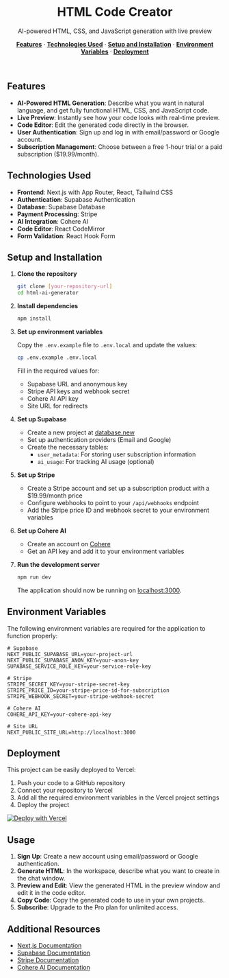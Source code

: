 <h1 align="center">HTML Code Creator</h1>

<p align="center">
 AI-powered HTML, CSS, and JavaScript generation with live preview
</p>

<p align="center">
  <a href="#features"><strong>Features</strong></a> ·
  <a href="#technologies-used"><strong>Technologies Used</strong></a> ·
  <a href="#setup-and-installation"><strong>Setup and Installation</strong></a> ·
  <a href="#environment-variables"><strong>Environment Variables</strong></a> ·
  <a href="#deployment"><strong>Deployment</strong></a>
</p>
<br/>

## Features

- **AI-Powered HTML Generation**: Describe what you want in natural language, and get fully functional HTML, CSS, and JavaScript code.
- **Live Preview**: Instantly see how your code looks with real-time preview.
- **Code Editor**: Edit the generated code directly in the browser.
- **User Authentication**: Sign up and log in with email/password or Google account.
- **Subscription Management**: Choose between a free 1-hour trial or a paid subscription ($19.99/month).

## Technologies Used

- **Frontend**: Next.js with App Router, React, Tailwind CSS
- **Authentication**: Supabase Authentication
- **Database**: Supabase Database
- **Payment Processing**: Stripe
- **AI Integration**: Cohere AI
- **Code Editor**: React CodeMirror
- **Form Validation**: React Hook Form

## Setup and Installation

1. **Clone the repository**

   ```bash
   git clone [your-repository-url]
   cd html-ai-generator
   ```

2. **Install dependencies**

   ```bash
   npm install
   ```

3. **Set up environment variables**

   Copy the `.env.example` file to `.env.local` and update the values:

   ```bash
   cp .env.example .env.local
   ```

   Fill in the required values for:
   - Supabase URL and anonymous key
   - Stripe API keys and webhook secret
   - Cohere AI API key
   - Site URL for redirects

4. **Set up Supabase**

   - Create a new project at [database.new](https://database.new)
   - Set up authentication providers (Email and Google)
   - Create the necessary tables:
     - `user_metadata`: For storing user subscription information
     - `ai_usage`: For tracking AI usage (optional)

5. **Set up Stripe**

   - Create a Stripe account and set up a subscription product with a $19.99/month price
   - Configure webhooks to point to your `/api/webhooks` endpoint
   - Add the Stripe price ID and webhook secret to your environment variables

6. **Set up Cohere AI**

   - Create an account on [Cohere](https://cohere.com/)
   - Get an API key and add it to your environment variables

7. **Run the development server**

   ```bash
   npm run dev
   ```

   The application should now be running on [localhost:3000](http://localhost:3000/).

## Environment Variables

The following environment variables are required for the application to function properly:

```
# Supabase
NEXT_PUBLIC_SUPABASE_URL=your-project-url
NEXT_PUBLIC_SUPABASE_ANON_KEY=your-anon-key
SUPABASE_SERVICE_ROLE_KEY=your-service-role-key

# Stripe
STRIPE_SECRET_KEY=your-stripe-secret-key
STRIPE_PRICE_ID=your-stripe-price-id-for-subscription
STRIPE_WEBHOOK_SECRET=your-stripe-webhook-secret

# Cohere AI
COHERE_API_KEY=your-cohere-api-key

# Site URL
NEXT_PUBLIC_SITE_URL=http://localhost:3000
```

## Deployment

This project can be easily deployed to Vercel:

1. Push your code to a GitHub repository
2. Connect your repository to Vercel
3. Add all the required environment variables in the Vercel project settings
4. Deploy the project

[![Deploy with Vercel](https://vercel.com/button)](https://vercel.com/new/git/external)

## Usage

1. **Sign Up**: Create a new account using email/password or Google authentication.
2. **Generate HTML**: In the workspace, describe what you want to create in the chat window.
3. **Preview and Edit**: View the generated HTML in the preview window and edit it in the code editor.
4. **Copy Code**: Copy the generated code to use in your own projects.
5. **Subscribe**: Upgrade to the Pro plan for unlimited access.

## Additional Resources

- [Next.js Documentation](https://nextjs.org/docs)
- [Supabase Documentation](https://supabase.io/docs)
- [Stripe Documentation](https://stripe.com/docs)
- [Cohere AI Documentation](https://docs.cohere.com/)

